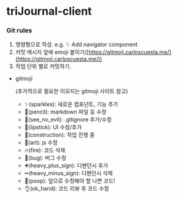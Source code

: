 # triJournal-client

### **Git rules**

1. 명령형으로 작성. e.g. ✨ Add navigator component
2. 커밋 메시지 앞에 emoji 붙이기([https://gitmoji.carloscuesta.me/](https://gitmoji.carloscuesta.me/))
3. 작업 단위 별로 커밋하기.

- gitmoji

  (추가적으로 필요한 이모지는 gitmoji 사이트 참고)

  - ✨(sparkles): 새로운 컴포넌트, 기능 추가
  - 📝(pencil): markdown 파일 등 수정
  - 🙈(see_no_evil): .gitignore 추가/수정
  - 💄(lipstick): UI 수정/추가
  - 🚧(construction): 작업 진행 중
  - 🎨(art): js 수정
  - 🔥(fire): 코드 삭제
  - 🐛(bug): 버그 수정
  - ➕(heavy_plus_sign): 디펜던시 추가
  - ➖(heavy_minus_sign): 디펜던시 삭제
  - 💩(poop): 앞으로 수정해야 할 나쁜 코드!
  - 👌(ok_hand): 코드 리뷰 후 코드 수정
